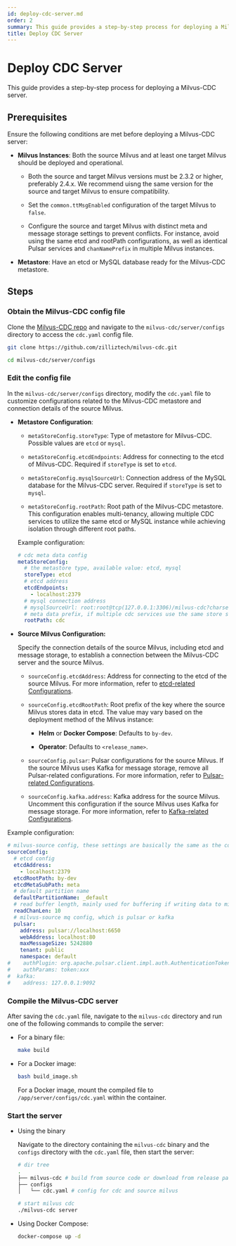 ```yaml
---
id: deploy-cdc-server.md
order: 2
summary: This guide provides a step-by-step process for deploying a Milvus-CDC server.
title: Deploy CDC Server
---
```


# Deploy CDC Server

This guide provides a step-by-step process for deploying a Milvus-CDC server.

## Prerequisites

Ensure the following conditions are met before deploying a Milvus-CDC server:

- __Milvus Instances__: Both the source Milvus and at least one target Milvus should be deployed and operational.

    - Both the source and target Milvus versions must be 2.3.2 or higher, preferably 2.4.x. We recommend uisng the same version for the source and target Milvus to ensure compatibility.

    - Set the `common.ttMsgEnabled` configuration of the target Milvus to `false`.

    - Configure the source and target Milvus with distinct meta and message storage settings to prevent conflicts. For instance, avoid using the same etcd and rootPath configurations, as well as identical Pulsar services and `chanNamePrefix` in multiple Milvus instances.

- __Metastore__: Have an etcd or MySQL database ready for the Milvus-CDC metastore.

## Steps

### Obtain the Milvus-CDC config file

Clone the [Milvus-CDC repo](https://github.com/zilliztech/milvus-cdc) and navigate to the `milvus-cdc/server/configs` directory to access the `cdc.yaml` config file.

```bash
git clone https://github.com/zilliztech/milvus-cdc.git

cd milvus-cdc/server/configs
```

### Edit the config file

In the `milvus-cdc/server/configs` directory, modify the `cdc.yaml` file to customize configurations related to the Milvus-CDC metastore and connection details of the source Milvus.

- __Metastore Configuration__:

    - `metaStoreConfig.storeType`: Type of metastore for Milvus-CDC. Possible values are `etcd` or `mysql`.

    - `metaStoreConfig.etcdEndpoints`: Address for connecting to the etcd of Milvus-CDC. Required if `storeType` is set to `etcd`.

    - `metaStoreConfig.mysqlSourceUrl`: Connection address of the MySQL database for the Milvus-CDC server. Required if `storeType` is set to `mysql`.

    - `metaStoreConfig.rootPath`: Root path of the Milvus-CDC metastore. This configuration enables multi-tenancy, allowing multiple CDC services to utilize the same etcd or MySQL instance while achieving isolation through different root paths.

    Example configuration:

    ```yaml
    # cdc meta data config
    metaStoreConfig:
      # the metastore type, available value: etcd, mysql
      storeType: etcd
      # etcd address
      etcdEndpoints:
        - localhost:2379
      # mysql connection address
      # mysqlSourceUrl: root:root@tcp(127.0.0.1:3306)/milvus-cdc?charset=utf8
      # meta data prefix, if multiple cdc services use the same store service, you can set different rootPaths to achieve multi-tenancy
      rootPath: cdc
    ```

- __Source Milvus Configuration:__

    Specify the connection details of the source Milvus, including etcd and message storage, to establish a connection between the Milvus-CDC server and the source Milvus.

    - `sourceConfig.etcdAddress`: Address for connecting to the etcd of the source Milvus. For more information, refer to [etcd-related Configurations](https://milvus.io/docs/configure_etcd.md#etcd-related-Configurations).

    - `sourceConfig.etcdRootPath`: Root prefix of the key where the source Milvus stores data in etcd. The value may vary based on the deployment method of the Milvus instance:

        - __Helm__ or __Docker Compose__: Defaults to `by-dev`.

        - __Operator__: Defaults to `<release_name>`.

    - `sourceConfig.pulsar`: Pulsar configurations for the source Milvus. If the source Milvus uses Kafka for message storage, remove all Pulsar-related configurations. For more information, refer to [Pulsar-related Configurations](https://milvus.io/docs/configure_pulsar.md).

    - `sourceConfig.kafka.address`: Kafka address for the source Milvus. Uncomment this configuration if the source Milvus uses Kafka for message storage. For more information, refer to [Kafka-related Configurations](https://milvus.io/docs/configure_kafka.md).

Example configuration:

```yaml
# milvus-source config, these settings are basically the same as the corresponding configuration of milvus.yaml in milvus source.
sourceConfig:
  # etcd config
  etcdAddress:
    - localhost:2379
  etcdRootPath: by-dev
  etcdMetaSubPath: meta
  # default partition name
  defaultPartitionName: _default
  # read buffer length, mainly used for buffering if writing data to milvus-target is slow.
  readChanLen: 10
  # milvus-source mq config, which is pulsar or kafka
  pulsar:
    address: pulsar://localhost:6650
    webAddress: localhost:80
    maxMessageSize: 5242880
    tenant: public
    namespace: default
#    authPlugin: org.apache.pulsar.client.impl.auth.AuthenticationToken
#    authParams: token:xxx
#  kafka:
#    address: 127.0.0.1:9092
```

### Compile the Milvus-CDC server

After saving the `cdc.yaml` file, navigate to the `milvus-cdc` directory and run one of the following commands to compile the server:

- For a binary file:

    ```bash
    make build
    ```

- For a Docker image:

    ```bash
    bash build_image.sh
    ```

    For a Docker image, mount the compiled file to `/app/server/configs/cdc.yaml` within the container.

### Start the server

- Using the binary

    Navigate to the directory containing the `milvus-cdc` binary and the `configs` directory with the `cdc.yaml` file, then start the server:

    ```bash
    # dir tree
    .
    ├── milvus-cdc # build from source code or download from release page
    ├── configs
    │   └── cdc.yaml # config for cdc and source milvus
    
    # start milvus cdc
    ./milvus-cdc server
    ```

- Using Docker Compose:

    ```bash
    docker-compose up -d
    ```

